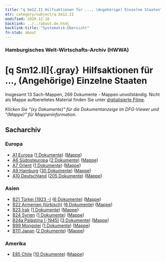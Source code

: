 ```yaml
---
title: "q Sm12.II Hilfsaktionen für ..., (Angehörige) Einzelne Staaten"
etr: category/subject/q Sm12.II
modified: 2020-12-18
backlink: ../../about.de.html
backlink-title: "Systematik-Übersicht"
fn-stub: about
---
```


### Hamburgisches Welt-Wirtschafts-Archiv (HWWA)
# [q Sm12.II]{.gray}&#8201; Hilfsaktionen für ..., (Angehörige) Einzelne Staaten&#160; 




Insgesamt 13 Sach-Mappen, 269 Dokumente - Mappen unvollständig.
Nicht als Mappe aufbereitetes Material finden Sie unter [digitalisierte Filme](/film/h1_sh).

_Klicken Sie "(xy Dokumente)" für die Dokumentanzeige im DFG-Viewer und "(Mappe)" für Mappeninformation._

## Sacharchiv




### Europa

- [A1 Europa](../../../geo/about.de.html#A1) (<a href="https://dfg-viewer.de/show/?tx_dlf[id]=https://pm20.zbw.eu/mets/sh/1408xx/140892/1459xx/145956/public.mets.de.xml" target="_blank">1 Dokumente</a>) ([Mappe](http://purl.org/pressemappe20/folder/sh/140892,145956))
- [A6 Südosteuropa](../../../geo/about.de.html#A6) (<a href="https://dfg-viewer.de/show/?tx_dlf[id]=https://pm20.zbw.eu/mets/sh/1409xx/140900/1459xx/145956/public.mets.de.xml" target="_blank">2 Dokumente</a>) ([Mappe](http://purl.org/pressemappe20/folder/sh/140900,145956))
- [A7 Orient](../../../geo/about.de.html#A7) (<a href="https://dfg-viewer.de/show/?tx_dlf[id]=https://pm20.zbw.eu/mets/sh/1409xx/140902/1459xx/145956/public.mets.de.xml" target="_blank">1 Dokumente</a>) ([Mappe](http://purl.org/pressemappe20/folder/sh/140902,145956))
- [A9 Hamburg](../../../geo/about.de.html#A9) (<a href="https://dfg-viewer.de/show/?tx_dlf[id]=https://pm20.zbw.eu/mets/sh/1409xx/140905/1459xx/145956/public.mets.de.xml" target="_blank">30 Dokumente</a>) ([Mappe](http://purl.org/pressemappe20/folder/sh/140905,145956))
- [A10 Deutschland](../../../geo/about.de.html#A10) (<a href="https://dfg-viewer.de/show/?tx_dlf[id]=https://pm20.zbw.eu/mets/sh/1261xx/126128/1459xx/145956/public.mets.de.xml" target="_blank">205 Dokumente</a>) ([Mappe](http://purl.org/pressemappe20/folder/sh/126128,145956))

### Asien

- [B21 Türkei (1923 -)](../../../geo/about.de.html#B21) (<a href="https://dfg-viewer.de/show/?tx_dlf[id]=https://pm20.zbw.eu/mets/sh/1411xx/141111/1459xx/145956/public.mets.de.xml" target="_blank">6 Dokumente</a>) ([Mappe](http://purl.org/pressemappe20/folder/sh/141111,145956))
- [B22 Armenien (türkisch)](../../../geo/about.de.html#B22) (<a href="https://dfg-viewer.de/show/?tx_dlf[id]=https://pm20.zbw.eu/mets/sh/1411xx/141112/1459xx/145956/public.mets.de.xml" target="_blank">6 Dokumente</a>) ([Mappe](http://purl.org/pressemappe20/folder/sh/141112,145956))
- [B23 Irak](../../../geo/about.de.html#B23) (<a href="https://dfg-viewer.de/show/?tx_dlf[id]=https://pm20.zbw.eu/mets/sh/1411xx/141113/1459xx/145956/public.mets.de.xml" target="_blank">1 Dokumente</a>) ([Mappe](http://purl.org/pressemappe20/folder/sh/141113,145956))
- [B24 Syrien](../../../geo/about.de.html#B24) (<a href="https://dfg-viewer.de/show/?tx_dlf[id]=https://pm20.zbw.eu/mets/sh/1411xx/141114/1459xx/145956/public.mets.de.xml" target="_blank">1 Dokumente</a>) ([Mappe](http://purl.org/pressemappe20/folder/sh/141114,145956))
- [B24a Palästina (-1945)](../../../geo/about.de.html#B24a) (<a href="https://dfg-viewer.de/show/?tx_dlf[id]=https://pm20.zbw.eu/mets/sh/1411xx/141115/1459xx/145956/public.mets.de.xml" target="_blank">3 Dokumente</a>) ([Mappe](http://purl.org/pressemappe20/folder/sh/141115,145956))
- [B99 Mongolei](../../../geo/about.de.html#B99) (<a href="https://dfg-viewer.de/show/?tx_dlf[id]=https://pm20.zbw.eu/mets/sh/1412xx/141261/1459xx/145956/public.mets.de.xml" target="_blank">1 Dokumente</a>) ([Mappe](http://purl.org/pressemappe20/folder/sh/141261,145956))
- [B111 Japan](../../../geo/about.de.html#B111) (<a href="https://dfg-viewer.de/show/?tx_dlf[id]=https://pm20.zbw.eu/mets/sh/1412xx/141272/1459xx/145956/public.mets.de.xml" target="_blank">2 Dokumente</a>) ([Mappe](http://purl.org/pressemappe20/folder/sh/141272,145956))

### Amerika

- [E85 Chile](../../../geo/about.de.html#E85) (<a href="https://dfg-viewer.de/show/?tx_dlf[id]=https://pm20.zbw.eu/mets/sh/1416xx/141691/1459xx/145956/public.mets.de.xml" target="_blank">10 Dokumente</a>) ([Mappe](http://purl.org/pressemappe20/folder/sh/141691,145956))


